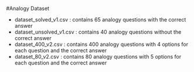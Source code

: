#Analogy Dataset

* dataset_solved_v1.csv : contains 65 analogy questions with the correct answer  
* dataset_unsolved_v1.csv : contains 40 analogy questions without the correct answer
* dataset_400_v2.csv : contains 400 analogy questions with 4 options for each question and the correct answer
* dataset_80_v2.csv : contains 80 analogy questions with 5 options for each question and the correct answer
